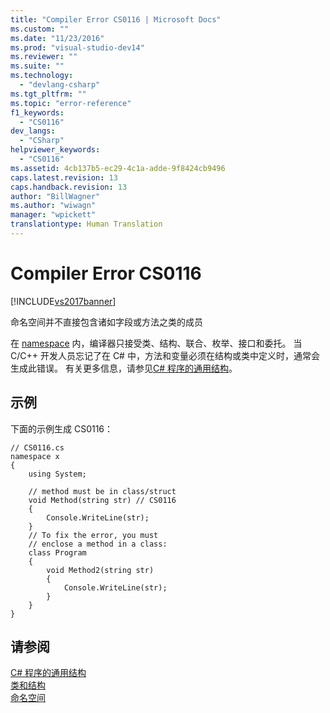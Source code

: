 ```yaml
---
title: "Compiler Error CS0116 | Microsoft Docs"
ms.custom: ""
ms.date: "11/23/2016"
ms.prod: "visual-studio-dev14"
ms.reviewer: ""
ms.suite: ""
ms.technology: 
  - "devlang-csharp"
ms.tgt_pltfrm: ""
ms.topic: "error-reference"
f1_keywords: 
  - "CS0116"
dev_langs: 
  - "CSharp"
helpviewer_keywords: 
  - "CS0116"
ms.assetid: 4cb137b5-ec29-4c1a-adde-9f8424cb9496
caps.latest.revision: 13
caps.handback.revision: 13
author: "BillWagner"
ms.author: "wiwagn"
manager: "wpickett"
translationtype: Human Translation
---
```

# Compiler Error CS0116
[!INCLUDE[vs2017banner](../../../csharp/includes/vs2017banner.md)]

命名空间并不直接包含诸如字段或方法之类的成员  
  
 在 [namespace](../../../csharp/language-reference/keywords/namespace.md) 内，编译器只接受类、结构、联合、枚举、接口和委托。  当 C\/C\+\+ 开发人员忘记了在 C\# 中，方法和变量必须在结构或类中定义时，通常会生成此错误。  有关更多信息，请参见[C\# 程序的通用结构](../../../csharp/programming-guide/inside-a-program/general-structure-of-a-csharp-program.md)。  
  
## 示例  
 下面的示例生成 CS0116：  
  
```  
// CS0116.cs  
namespace x  
{  
    using System;  
  
    // method must be in class/struct  
    void Method(string str) // CS0116  
    {  
        Console.WriteLine(str);  
    }  
    // To fix the error, you must  
    // enclose a method in a class:  
    class Program  
    {  
        void Method2(string str)  
        {  
            Console.WriteLine(str);  
        }  
    }  
}  
```  
  
## 请参阅  
 [C\# 程序的通用结构](../../../csharp/programming-guide/inside-a-program/general-structure-of-a-csharp-program.md)   
 [类和结构](../../../csharp/programming-guide/classes-and-structs/index.md)   
 [命名空间](../../../csharp/programming-guide/namespaces/index.md)